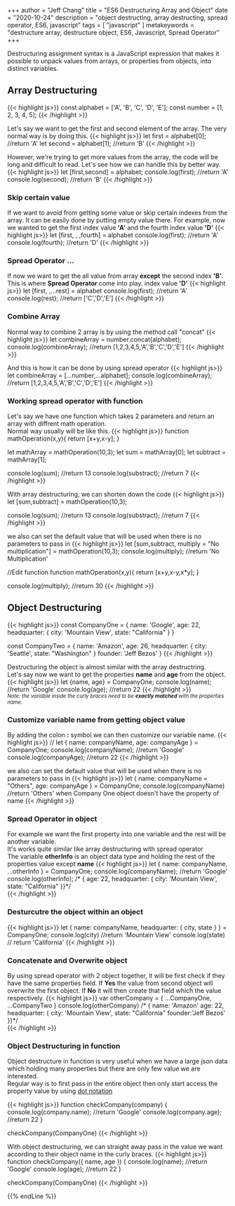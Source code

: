 +++
author = "Jeff Chang"
title = "ES6 Destructuring Array and Object"
date = "2020-10-24"
description = "object destructing, array destructing, spread operator, ES6, javascript"
tags = [
    "javascript"
]
metakeywords = "destructure array, destructure object, ES6, Javascript, Spread Operator"
+++

Destructuring assignment syntax is a JavaScript expression that makes it possible to unpack values from arrays, or properties from objects, into distinct variables.
<!--more-->


## Array Destructuring
{{< highlight js>}}
const alphabet = ['A', 'B', 'C', 'D', 'E'];
const number = [1, 2, 3, 4, 5];
{{< /highlight >}}

Let's say we want to get the first and second element of the array. The very normal way is by doing this.
{{< highlight js>}}
let first = alphabet[0]; //return 'A'
let second = alphabet[1]; //return 'B'
{{< /highlight >}}

However, we're trying to get more values from the array, the code will be long and difficult to read. 
Let's see how we can handle this by better way. 
{{< highlight js>}}
let [first,second] = alphabet;
console.log(first); //return 'A'
console.log(second); //return 'B'
{{< /highlight >}}

### Skip certain value 
If we want to avoid from getting some value or skip certain indexes from the array. It can be easily done by putting empty value there. For example, now we wanted to get the first index value **'A'** and the fourth index value **'D'**
{{< highlight js>}}
let [first, , ,fourth] = alphabet
console.log(first); //return 'A'
console.log(fourth); //return 'D'
{{< /highlight >}}

### Spread Operator ...
If now we want to get the all value from array **except** the second index **'B'**. This is where **Spread Operator** come into play.
index value **'D'**
{{< highlight js>}}
let [first, ,...rest] = alphabet
console.log(first); //return 'A'
console.log(rest); //return ['C','D','E']
{{< /highlight >}}

### Combine Array
Normal way to combine 2 array is by using the method call "concat"
{{< highlight js>}}
let combineArray = number.concat(alphabet);
console.log(combineArray); //return [1,2,3,4,5,'A','B','C','D','E']
{{< /highlight >}}


And this is how it can be done by using spread operator
{{< highlight js>}}
let combineArray = [...number,...alphabet];
console.log(combineArray); //return [1,2,3,4,5,'A','B','C','D','E']
{{< /highlight >}}

### Working spread operator with function
Let's say we have one function which takes 2 parameters and return an array with diffrent math operation. <br/>
Normal way usually will be like this. 
{{< highlight js>}}
function mathOperation(x,y){
     return [x+y,x-y];
}

let mathArray = mathOperation(10,3);
let sum = mathArray[0];
let subtract = mathArray[1];

console.log(sum); //return 13
console.log(substract); //return 7
{{< /highlight >}}

With array destructuring, we can shorten down the code
{{< highlight js>}}
let [sum,subtract] = mathOperation(10,3);

console.log(sum); //return 13
console.log(substract); //return 7
{{< /highlight >}}

we also can set the default value that will be used when there is no parameters to pass in
{{< highlight js>}}
let [sum,subtract, multiply = "No multiplication"] = mathOperation(10,3);
console.log(multiply); //return 'No Multiplication'

//Edit function
function mathOperation(x,y){
     return [x+y,x-y,x*y];
}

console.log(multiply); //return 30
{{< /highlight >}}

## Object Destructuring
{{< highlight js>}}
const CompanyOne = {
    name: 'Google',
    age: 22,
    headquarter: {
        city: 'Mountain View',
        state: "California"
    }
}

const CompanyTwo = {
    name: 'Amazon',
    age: 26,
    headquarter: {
        city: 'Seattle',
        state: "Washington"
    }
    founder: 'Jeff Bezos'
}
{{< /highlight >}}

Destructuring the object is almost similar with the array destructring. <br/>
Let's say now we want to get the properties **name** and **age** from the object.
{{< highlight js>}}
let {name, age} = CompanyOne;
console.log(name); //return 'Google'
console.log(age); //return 22
{{< /highlight >}}
<small style="display:block"><em>Note: the variable inside the curly braces need to be <strong>exactly matched</strong> with the properties name.</em></small>


### Customize variable name from getting object value
By adding the colon **:** symbol we can then customize our variable name.
{{< highlight js>}}
// let { name: companyName, age: companyAge } = CompanyOne;
console.log(companyName); //return 'Google'
console.log(companyAge); //return 22
{{< /highlight >}}

we also can set the default value that will be used when there is no parameters to pass in
{{< highlight js>}}
let { name: companyName = "Others", age: companyAge } = CompanyOne;
console.log(companyName) //return 'Others' when Company One object doesn't have the property of name
{{< /highlight >}}

### Spread Operator in object
For example we want the first property into one variable and the rest will be another variable. <br/>
It's works quite similar like array destructuring with spread operator <br/>
The variable **otherInfo** is an object data type and holding the rest of the properties value except **name**
{{< highlight js>}}
let { name: companyName, ...otherInfo } = CompanyOne;
console.log(companyName); //return 'Google'
console.log(otherInfo); 
/* { age: 22,
     headquarter: {
        city: 'Mountain View',
        state: "California"
    }}*/  
{{< /highlight >}}

### Desturcutre the object within an object
{{< highlight js>}}
let { name: companyName, headquarter: { city, state } } = CompanyOne;
console.log(city) //return 'Mountain View'
console.log(state) // return 'California'
{{< /highlight >}}

### Concatenate and Overwrite object
By using spread operator with 2 object together, it will be first check if they have the same properties field. If **Yes** the value from second object will overwrite the first object. If **No** it will then create that field which the value respectively.
{{< highlight js>}}
var otherCompany = { ...CompanyOne, ...CompanyTwo }
console.log(otherCompany)
/* { name: 'Amazon'
     age: 22,
     headquarter: {
        city: 'Mountain View',
        state: "California"
     founder:'Jeff Bezos'
    }}*/  
{{< /highlight >}}

### Object Destructuring in function
Object destructure in function is very useful when we have a large json data which holding many properties but there are only few value we are interested. <br/>
Regular way is to first pass in the entire object then only start access the property value by using [dot notation](https://developer.mozilla.org/en-US/docs/Web/JavaScript/Reference/Operators/Property_accessors)

{{< highlight js>}}
function checkCompany(company) {
    console.log(company.name); //return 'Google'
    console.log(company.age); //return 22
}

checkCompany(CompanyOne)
{{< /highlight >}}

With object destructuring, we can straight away pass in the value we want according to their object name in the curly braces.
{{< highlight js>}}
function checkCompany({ name, age }) {
    console.log(name); //return 'Google'
    console.log(age); //return 22
}

checkCompany(CompanyOne)
{{< /highlight >}}

{{% endLine %}}

<div class="fb-comments" data-href="https://jeffdevslife.com/post/destructuring-array-object/" data-numposts="5" ></div>